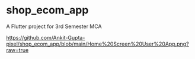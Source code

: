 # shop_ecom_app

A  Flutter project for 3rd Semester MCA

https://github.com/Ankit-Gupta-pixel/shop_ecom_app/blob/main/Home%20Screen%20User%20App.png?raw=true
